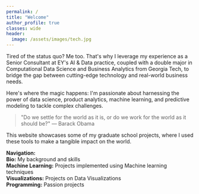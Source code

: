 ```yaml
---
permalink: /
title: "Welcome"
author_profile: true
classes: wide
header:
  image: /assets/images/tech.jpg
---
```



Tired of the status quo? Me too. That's why I leverage my experience as a Senior Consultant at EY's AI & Data practice, coupled with a double major in Computational Data Science and Business Analytics from Georgia Tech, to bridge the gap between cutting-edge technology and real-world business needs.

Here's where the magic happens: I'm passionate about harnessing the power of data science, product analytics, machine learning, and predictive modeling to tackle complex challenges.

> "Do we settle for the world as it is, or do we work for the world as it should be?" — Barack Obama


This website showcases some of my graduate school projects, where I used these tools to make a tangible impact on the world.


**Navigation:**  
**Bio:** My background and skills  
**Machine Learning:** Projects implemented using Machine learning techniques  
**Visualizations:** Projects on Data Visualizations  
**Programming:** Passion projects
